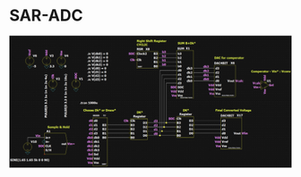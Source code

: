 # SAR-ADC
 
<a href="/photos/aa_Sar_Daniel_Yarden_Matan.pdf" class="image fit"><img src="photos/shot.png" alt=""></a>

 <object data="aa_Sar_Daniel_Yarden_Matan.pdf" width="1000" height="1000" type='application/pdf'/> 
